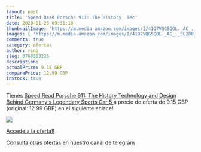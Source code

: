 ```yaml
---
layout: post
title: 'Speed Read Porsche 911: The History  Tec'
date: 2020-01-25 09:31:18
thumbnailImage: 'https://m.media-amazon.com/images/I/41Q7VQG5QOL._AC_._SL200_.jpg'
images: [ 'https://m.media-amazon.com/images/I/41Q7VQG5QOL._AC_._SL200_.jpg' ]
comments: true
category: ofertas
author: ring
slug: 0760363226
description:
actualPrice: 9.15 GBP
comparePrice: 12.99 GBP
inStock: true
---
```


Tienes [Speed Read Porsche 911: The History  Technology and Design Behind Germany s Legendary Sports Car  5 ](https://www.amazon.com/dp/0760363226/?tag=redken08-20) a precio de oferta de 9.15 GBP (original: 12.99 GBP) en el siguiente enlace!

[![](https://m.media-amazon.com/images/I/41Q7VQG5QOL._AC_._SL200_.jpg)](https://www.amazon.com/dp/0760363226/?tag=redken08-20)

[Accede a la oferta!!](https://www.amazon.com/dp/0760363226/?tag=redken08-20)

[Consulta otras ofertas en nuestro canal de telegram](https://t.me/s/ofertas25)
